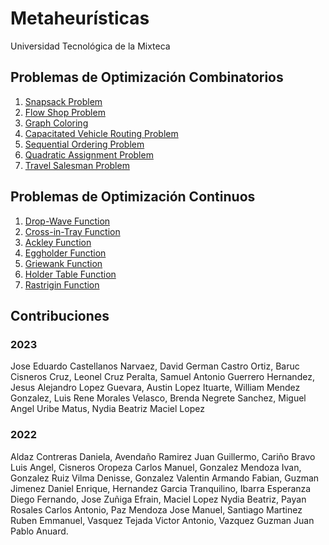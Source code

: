 # Metaheurísticas

Universidad Tecnológica de la Mixteca

## Problemas de Optimización Combinatorios

1. [Snapsack Problem](https://github.com/2022B-UTC-IC-Metaheuristics/Snapsack-Problem)
2. [Flow Shop Problem](https://github.com/2022B-UTC-IC-Metaheuristics/Flow-Shop-Scheduling)
3. [Graph Coloring](https://github.com/2022B-UTC-IC-Metaheuristics/Graph-Coloring)
4. [Capacitated Vehicle Routing Problem](https://github.com/2022B-UTC-IC-Metaheuristics/Capacitated-Vehicle-Routing-Problem)
5. [Sequential Ordering Problem](https://github.com/2022B-UTC-IC-Metaheuristics/Sequential-Ordering-Problem)
6. [Quadratic Assignment Problem](https://github.com/2022B-UTC-IC-Metaheuristics/Quadratic-Assignment-Problem)
7. [Travel Salesman Problem](https://github.com/2022B-UTC-IC-Metaheuristics/Travel-Salesman-Problem)


## Problemas de Optimización Continuos

1. [Drop-Wave Function](https://github.com/2022B-UTC-IC-Metaheuristics/B01-Drop-Wave-Function/settings/access)
2. [Cross-in-Tray Function](https://github.com/2022B-UTC-IC-Metaheuristics/B02-Cross-in-Tray-Function)
3. [Ackley Function](https://github.com/2022B-UTC-IC-Metaheuristics/B03-Ackley-Function)
4. [Eggholder Function]()
5. [Griewank Function](https://github.com/2022B-UTC-IC-Metaheuristics/B05-Griewank-Function/settings/access)
6. [Holder Table Function](https://github.com/2022B-UTC-IC-Metaheuristics/B06-Holder-Table-Function)
7. [Rastrigin Function](https://github.com/2022B-UTC-IC-Metaheuristics/B07-Rastrigin-Function)

## Contribuciones

### 2023

Jose Eduardo Castellanos Narvaez, David German Castro Ortiz, Baruc Cisneros Cruz, Leonel Cruz Peralta, Samuel Antonio Guerrero Hernandez, Jesus Alejandro Lopez Guevara, Austin Lopez Ituarte, William Mendez Gonzalez, Luis Rene Morales Velasco, Brenda Negrete Sanchez, Miguel Angel Uribe Matus, Nydia Beatriz Maciel Lopez

### 2022

Aldaz Contreras Daniela, Avendaño Ramirez Juan Guillermo, Cariño Bravo Luis Angel, Cisneros Oropeza Carlos Manuel, Gonzalez Mendoza Ivan, Gonzalez Ruiz Vilma Denisse, Gonzalez Valentin Armando Fabian, Guzman Jimenez Daniel Enrique, Hernandez Garcia Tranquilino, Ibarra Esperanza Diego Fernando, Jose Zuñiga Efrain, Maciel Lopez Nydia Beatriz, Payan Rosales Carlos Antonio, Paz Mendoza Jose Manuel, Santiago Martinez Ruben Emmanuel, Vasquez Tejada Victor Antonio, Vazquez Guzman Juan Pablo Anuard.


<!--

**Here are some ideas to get you started:**

🙋‍♀️ A short introduction - what is your organization all about?
🌈 Contribution guidelines - how can the community get involved?
👩‍💻 Useful resources - where can the community find your docs? Is there anything else the community should know?
🍿 Fun facts - what does your team eat for breakfast?
🧙 Remember, you can do mighty things with the power of [Markdown](https://docs.github.com/github/writing-on-github/getting-started-with-writing-and-formatting-on-github/basic-writing-and-formatting-syntax)
-->

